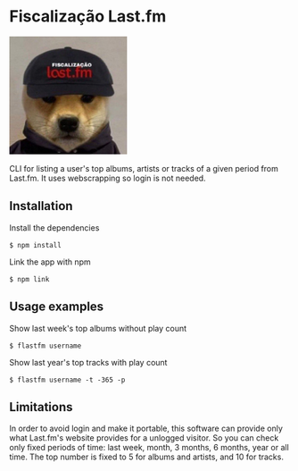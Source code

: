 # Fiscalização Last.fm

![Picture of a shiba inu wearing a cap with the message "Fiscalização Last.fm" embroidered in it.](/doge.png)

CLI for listing a user's top albums, artists or tracks of a given period from Last.fm. It uses webscrapping so login is not needed.

## Installation

Install the dependencies
```
$ npm install
```
Link the app with npm
```
$ npm link
```
## Usage examples

Show last week's top albums without play count
```
$ flastfm username
```
Show last year's top tracks with play count
```
$ flastfm username -t -365 -p
```
## Limitations

In order to avoid login and make it portable, this software can provide only what Last.fm's website provides for a unlogged visitor.
So you can check only fixed periods of time: last week, month, 3 months, 6 months, year or all time.
The top number is fixed to 5 for albums and artists, and 10 for tracks.